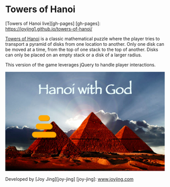# Towers of Hanoi

[Towers of Hanoi live][gh-pages]
[gh-pages]: https://joyjing1.github.io/towers-of-hanoi/

[Towers of Hanoi][towers-wiki] is a classic mathematical puzzle where the player tries to transport a pyramid of disks from one location to another. Only one disk can be moved at a time, from the top of one stack to the top of another. Disks can only be placed on an empty stack or a disk of a larger radius.

[towers-wiki]: https://en.wikipedia.org/wiki/Tower_of_Hanoi

This version of the game leverages jQuery to handle player interactions.

<img src="./images/screenshot.png"/>

Developed by [Joy Jing][joy-jing]
[joy-jing]: www.joyjing.com
